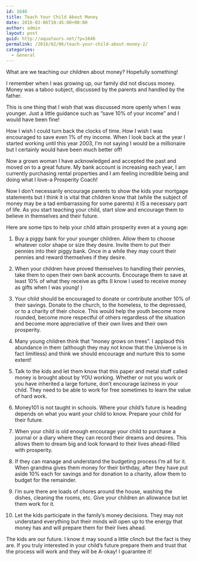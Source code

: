 ```yaml
---
id: 1646
title: Teach Your Child About Money
date: 2016-02-06T10:45:00+00:00
author: admin
layout: post
guid: http://aquatours.net/?p=1646
permalink: /2016/02/06/teach-your-child-about-money-2/
categories:
  - General
---
```

What are we teaching our children about money? Hopefully something!

I remember when I was growing up, our family did not discuss money. Money was a taboo subject, discussed by the parents and handled by the father.

This is one thing that I wish that was discussed more openly when I was younger. Just a little guidance such as &#8220;save 10% of your income&#8221; and I would have been fine!

How I wish I could turn back the clocks of time. How I wish I was encouraged to save even 1% of my income. When I look back at the year I started working until this year 2003, I&#8217;m not saying I would be a millionaire but I certainly would have been much better off!

Now a grown woman I have acknowledged and accepted the past and moved on to a great future. My bank account is increasing each year, I am currently purchasing rental properties and I am feeling incredible being and doing what I love-a Prosperity Coach!

Now I don&#8217;t necessarily encourage parents to show the kids your mortgage statements but I think it is vital that children know that (while the subject of money may be a tad embarrassing for some parents) it IS a necessary part of life. As you start teaching your child, start slow and encourage them to believe in themselves and their future. 

Here are some tips to help your child attain prosperity even at a young age:

1. Buy a piggy bank for your younger children. Allow them to choose whatever color shape or size they desire. Invite them to put their pennies into their piggy bank. Once in a while they may count their pennies and reward themselves if they desire.

2. When your children have proved themselves to handling their pennies, take them to open their own bank accounts. Encourage them to save at least 10% of what they receive as gifts (I know I used to receive money as gifts when I was young! )

3. Your child should be encouraged to donate or contribute another 10% of their savings. Donate to the church, to the homeless, to the depressed, or to a charity of their choice. This would help the youth become more rounded, become more respectful of others regardless of the situation and become more appreciative of their own lives and their own prosperity.

4. Many young children think that &#8220;money grows on trees&#8221;. I applaud this abundance in them (although they may not know that the Universe is in fact limitless) and think we should encourage and nurture this to some extent! 

5. Talk to the kids and let them know that this paper and metal stuff called money is brought about by YOU working. Whether or not you work or you have inherited a large fortune, don&#8217;t encourage laziness in your child. They need to be able to work for free sometimes to learn the value of hard work. 

6. Money101 is not taught in schools. Where your child&#8217;s future is heading depends on what you want your child to know. Prepare your child for their future.

7. When your child is old enough encourage your child to purchase a journal or a diary where they can record their dreams and desires. This allows them to dream big and look forward to their lives ahead-filled with prosperity.

8. If they can manage and understand the budgeting process I&#8217;m all for it. When grandma gives them money for their birthday, after they have put aside 10% each for savings and for donation to a charity, allow them to budget for the remainder.

9. I&#8217;m sure there are loads of chores around the house, washing the dishes, cleaning the rooms, etc. Give your children an allowance but let them work for it.

10. Let the kids participate in the family&#8217;s money decisions. They may not understand everything but their minds will open up to the energy that money has and will prepare them for their lives ahead.

The kids are our future. I know it may sound a little clinch but the fact is they are. If you truly interested in your child&#8217;s future prepare them and trust that the process will work and they will be A-okay! I guarantee it!